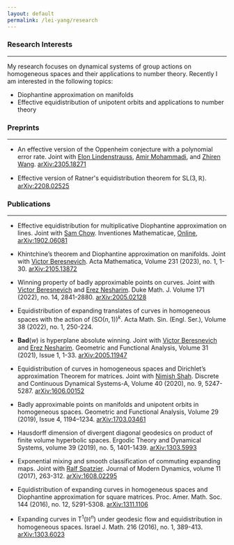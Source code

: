 ```yaml
---
layout: default
permalink: /lei-yang/research
---
```


### Research Interests
---
My research focuses on dynamical systems of group actions on homogeneous spaces and their applications to number theory. Recently I am interested in the following topics:

- Diophantine approximation on manifolds
- Effective equidistribution of unipotent orbits and applications to number theory


### Preprints
---

- An effective version of the Oppenheim conjecture with a polynomial error rate. Joint with [Elon Lindenstrauss](http://www.ma.huji.ac.il/~elon/), [Amir Mohammadi](https://mathweb.ucsd.edu/~ammohammadi/), and [Zhiren Wang](https://science.psu.edu/math/people/zxw14). [arXiv:2305.18271](https://arxiv.org/abs/2305.18271)

- Effective version of Ratner's equidistribution theorem for $\mathrm{SL}(3, \mathbb{R})$. [arXiv:2208.02525](https://arxiv.org/abs/2208.02525)




### Publications
---

- Effective equidistribution for multiplicative Diophantine approximation on lines. Joint with [Sam Chow](https://sites.google.com/view/samchowmathematics). Inventiones Mathematicae, [Online](https://link.springer.com/article/10.1007/s00222-023-01233-1), [arXiv:1902.06081](https://arxiv.org/abs/1902.06081)

- Khintchine’s theorem and Diophantine approximation on manifolds. Joint with [Victor Beresnevich](https://www.york.ac.uk/maths/people/victor-beresnevich/). Acta Mathematica, Volume 231 (2023), no. 1, 1-30. [arXiv:2105.13872](https://arxiv.org/abs/2105.13872)

- Winning property of badly approximable points on curves. Joint with [Victor Beresnevich](https://www.york.ac.uk/maths/people/victor-beresnevich/) and [Erez Nesharim](https://nesharim.net.technion.ac.il/). Duke Math. J. Volume 171 (2022), no. 14, 2841-2880. [arXiv:2005.02128](https://arxiv.org/abs/2005.02128)

- Equidistribution of expanding translates of curves in homogeneous spaces with the action of $(\mathrm{SO}(n,1))^k$. Acta Math. Sin. (Engl. Ser.), Volume 38 (2022), no. 1, 250-224.

- $\mathbf{Bad}(w)$ is hyperplane absolute winning. Joint with [Victor Beresnevich](https://www.york.ac.uk/maths/people/victor-beresnevich/) and [Erez Nesharim](https://nesharim.net.technion.ac.il/). Geometric and Functional Analysis, Volume 31 (2021), Issue 1, 1-33. [arXiv:2005.11947](https://arxiv.org/abs/2005.11947)

- Equidistribution of curves in homogeneous spaces and Dirichlet’s approximation Theorem for matrices. Joint with [Nimish Shah](https://people.math.osu.edu/shah.595/). Discrete and Continuous Dynamical Systems-A, Volume 40 (2020), no. 9, 5247-5287. [arXiv:1606.00152](https://arxiv.org/abs/1606.00152)

- Badly approximable points on manifolds and unipotent orbits in homogeneous spaces. Geometric and Functional Analysis, Volume 29 (2019), Issue 4, 1194–1234. [arXiv:1703.03461](https://arxiv.org/abs/1703.03461)

- Hausdorff dimension of divergent diagonal geodesics on product of finite volume hyperbolic spaces. Ergodic Theory and Dynamical Systems, volume 39 (2019), no. 5, 1401-1439. 
[arXiv:1303.5993](https://arxiv.org/abs/1303.5993)

- Exponential mixing and smooth classification of commuting expanding maps. Joint with [Ralf Spatzier](https://sites.lsa.umich.edu/spatzier/). Journal of Modern Dynamics, volume 11 (2017), 263-312. 
[arXiv:1608.02295](https://arxiv.org/abs/1608.02295)

- Equidistribution of expanding curves in homogeneous spaces and Diophantine approximation for square matrices. Proc. Amer. Math. Soc. 144 (2016), no. 12, 5291-5308. 
[arXiv:1311.1106](https://arxiv.org/abs/1311.1106)

- Expanding curves in $\mathrm{T}^1(\mathbb{H}^n)$ under geodesic flow and equidistribution in homogeneous spaces. Israel J. Math. 216 (2016), no. 1, 389-413. 
[arXiv:1303.6023](https://arxiv.org/abs/1303.6023)

<!-- ### Online Seminar
---
With [Victor Beresnevich](https://www.york.ac.uk/maths/people/victor-beresnevich/) and [Erez Nesharim](https://nesharim.net.technion.ac.il/), we organize an online seminar on Diophantine approximation and homogeneous dynamics. [Click Here](https://lively-cat-lover.github.io/DAHD-webinar/) for details. -->